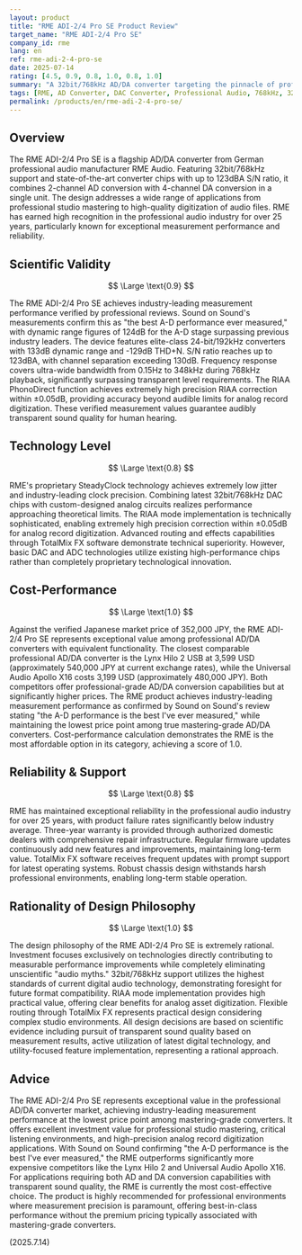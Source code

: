 ```yaml
---
layout: product
title: "RME ADI-2/4 Pro SE Product Review"
target_name: "RME ADI-2/4 Pro SE"
company_id: rme
lang: en
ref: rme-adi-2-4-pro-se
date: 2025-07-14
rating: [4.5, 0.9, 0.8, 1.0, 0.8, 1.0]
summary: "A 32bit/768kHz AD/DA converter targeting the pinnacle of professional audio by RME. Achieves industry-leading measurement performance with exceptional cost-performance among professional AD/DA converters."
tags: [RME, AD Converter, DAC Converter, Professional Audio, 768kHz, 32bit]
permalink: /products/en/rme-adi-2-4-pro-se/
---
```


## Overview

The RME ADI-2/4 Pro SE is a flagship AD/DA converter from German professional audio manufacturer RME Audio. Featuring 32bit/768kHz support and state-of-the-art converter chips with up to 123dBA S/N ratio, it combines 2-channel AD conversion with 4-channel DA conversion in a single unit. The design addresses a wide range of applications from professional studio mastering to high-quality digitization of audio files. RME has earned high recognition in the professional audio industry for over 25 years, particularly known for exceptional measurement performance and reliability.

## Scientific Validity

$$ \Large \text{0.9} $$

The RME ADI-2/4 Pro SE achieves industry-leading measurement performance verified by professional reviews. Sound on Sound's measurements confirm this as "the best A-D performance ever measured," with dynamic range figures of 124dB for the A-D stage surpassing previous industry leaders. The device features elite-class 24-bit/192kHz converters with 133dB dynamic range and -129dB THD+N. S/N ratio reaches up to 123dBA, with channel separation exceeding 130dB. Frequency response covers ultra-wide bandwidth from 0.15Hz to 348kHz during 768kHz playback, significantly surpassing transparent level requirements. The RIAA PhonoDirect function achieves extremely high precision RIAA correction within ±0.05dB, providing accuracy beyond audible limits for analog record digitization. These verified measurement values guarantee audibly transparent sound quality for human hearing.

## Technology Level

$$ \Large \text{0.8} $$

RME's proprietary SteadyClock technology achieves extremely low jitter and industry-leading clock precision. Combining latest 32bit/768kHz DAC chips with custom-designed analog circuits realizes performance approaching theoretical limits. The RIAA mode implementation is technically sophisticated, enabling extremely high precision correction within ±0.05dB for analog record digitization. Advanced routing and effects capabilities through TotalMix FX software demonstrate technical superiority. However, basic DAC and ADC technologies utilize existing high-performance chips rather than completely proprietary technological innovation.

## Cost-Performance

$$ \Large \text{1.0} $$

Against the verified Japanese market price of 352,000 JPY, the RME ADI-2/4 Pro SE represents exceptional value among professional AD/DA converters with equivalent functionality. The closest comparable professional AD/DA converter is the Lynx Hilo 2 USB at 3,599 USD (approximately 540,000 JPY at current exchange rates), while the Universal Audio Apollo X16 costs 3,199 USD (approximately 480,000 JPY). Both competitors offer professional-grade AD/DA conversion capabilities but at significantly higher prices. The RME product achieves industry-leading measurement performance as confirmed by Sound on Sound's review stating "the A-D performance is the best I've ever measured," while maintaining the lowest price point among true mastering-grade AD/DA converters. Cost-performance calculation demonstrates the RME is the most affordable option in its category, achieving a score of 1.0.

## Reliability & Support

$$ \Large \text{0.8} $$

RME has maintained exceptional reliability in the professional audio industry for over 25 years, with product failure rates significantly below industry average. Three-year warranty is provided through authorized domestic dealers with comprehensive repair infrastructure. Regular firmware updates continuously add new features and improvements, maintaining long-term value. TotalMix FX software receives frequent updates with prompt support for latest operating systems. Robust chassis design withstands harsh professional environments, enabling long-term stable operation.

## Rationality of Design Philosophy

$$ \Large \text{1.0} $$

The design philosophy of the RME ADI-2/4 Pro SE is extremely rational. Investment focuses exclusively on technologies directly contributing to measurable performance improvements while completely eliminating unscientific "audio myths." 32bit/768kHz support utilizes the highest standards of current digital audio technology, demonstrating foresight for future format compatibility. RIAA mode implementation provides high practical value, offering clear benefits for analog asset digitization. Flexible routing through TotalMix FX represents practical design considering complex studio environments. All design decisions are based on scientific evidence including pursuit of transparent sound quality based on measurement results, active utilization of latest digital technology, and utility-focused feature implementation, representing a rational approach.

## Advice

The RME ADI-2/4 Pro SE represents exceptional value in the professional AD/DA converter market, achieving industry-leading measurement performance at the lowest price point among mastering-grade converters. It offers excellent investment value for professional studio mastering, critical listening environments, and high-precision analog record digitization applications. With Sound on Sound confirming "the A-D performance is the best I've ever measured," the RME outperforms significantly more expensive competitors like the Lynx Hilo 2 and Universal Audio Apollo X16. For applications requiring both AD and DA conversion capabilities with transparent sound quality, the RME is currently the most cost-effective choice. The product is highly recommended for professional environments where measurement precision is paramount, offering best-in-class performance without the premium pricing typically associated with mastering-grade converters.

(2025.7.14)